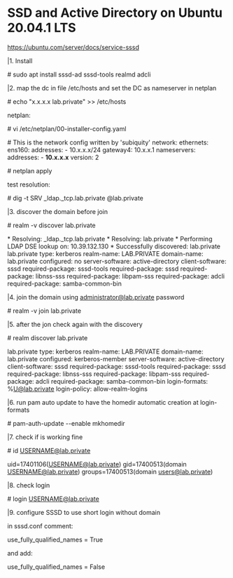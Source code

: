 SSD and Active Directory on  Ubuntu 20.04.1 LTS
=====
https://ubuntu.com/server/docs/service-sssd


|1. Install 

\# sudo apt install sssd-ad sssd-tools realmd adcli

|2. map the dc in file /etc/hosts and set the DC as nameserver in netplan

\# echo "x.x.x.x lab.private" >> /etc/hosts

netplan:

\# vi /etc/netplan/00-installer-config.yaml


\# This is the network config written by 'subiquity'
network:
  ethernets:
    ens160:
      addresses:
      - 10.x.x.x/24
      gateway4: 10.x.x.1
      nameservers:
        addresses:
        - **10.x.x.x**
  version: 2
  
\# netplan apply

test resolution:

\# dig -t SRV _ldap._tcp.lab.private @lab.private



|3. discover the domain before join

\# realm -v discover lab.private


\* Resolving: _ldap._tcp.lab.private
\* Resolving: lab.private
\* Performing LDAP DSE lookup on: 10.39.132.130
\* Successfully discovered: lab.private
lab.private
  type: kerberos
  realm-name: LAB.PRIVATE
  domain-name: lab.private
  configured: no
  server-software: active-directory
  client-software: sssd
  required-package: sssd-tools
  required-package: sssd
  required-package: libnss-sss
  required-package: libpam-sss
  required-package: adcli
  required-package: samba-common-bin
  
|4. join the domain using administrator@lab.private password
  
  \# realm -v join lab.private
  
|5. after the jon check again with the discovery
  
\# realm discover lab.private

lab.private
  type: kerberos
  realm-name: LAB.PRIVATE
  domain-name: lab.private
  configured: kerberos-member
  server-software: active-directory
  client-software: sssd
  required-package: sssd-tools
  required-package: sssd
  required-package: libnss-sss
  required-package: libpam-sss
  required-package: adcli
  required-package: samba-common-bin
  login-formats: %U@lab.private
  login-policy: allow-realm-logins
  

|6. run pam auto update to have the homedir automatic creation at login-formats

\# pam-auth-update --enable mkhomedir

|7. check if is working fine

\# id USERNAME@lab.private

uid=17401106(USERNAME@lab.private) gid=17400513(domain USERNAME@lab.private) groups=17400513(domain users@lab.private)

|8. check login

\# login USERNAME@lab.private


|9. configure SSSD to use short login without domain

in sssd.conf comment:

use_fully_qualified_names = True

and add:

use_fully_qualified_names = False





  
  